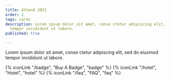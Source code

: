 ```yaml
---
title: Attend 2021
order: 1
tags: cards
description: Lorem ipsum dolor sit amet, conse ctetur adipiscing elit, sed do eiusmod
  tempor incididunt ut labore.
published: true

---
```

Lorem ipsum dolor sit amet, conse ctetur adipiscing elit, sed do eiusmod tempor incididunt ut labore.

{% iconLink "/badge", "Buy A Badge", "badge" %}
{% iconLink "/hotel", "Hotel", "hotel" %}
{% iconLink "/faq", "FAQ", "faq" %}